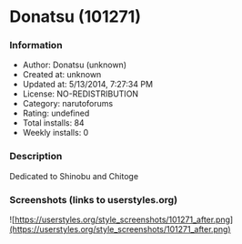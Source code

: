 # Donatsu (101271)

### Information
- Author: Donatsu (unknown)
- Created at: unknown
- Updated at: 5/13/2014, 7:27:34 PM
- License: NO-REDISTRIBUTION
- Category: narutoforums
- Rating: undefined
- Total installs: 84
- Weekly installs: 0


### Description
Dedicated to Shinobu and Chitoge


### Screenshots (links to userstyles.org)
![https://userstyles.org/style_screenshots/101271_after.png](https://userstyles.org/style_screenshots/101271_after.png)



